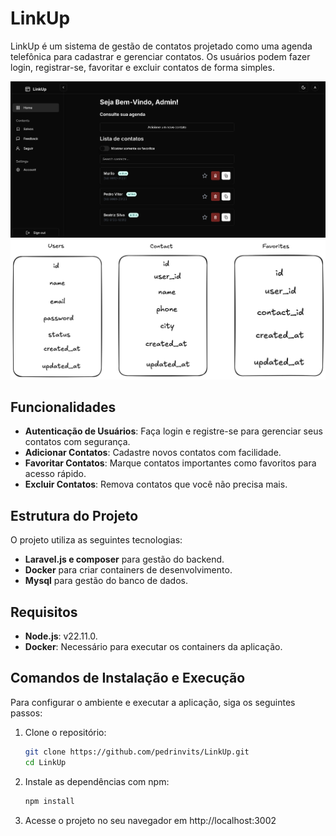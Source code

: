 # LinkUp

LinkUp é um sistema de gestão de contatos projetado como uma agenda telefônica para cadastrar e gerenciar contatos. Os usuários podem fazer login, registrar-se, favoritar e excluir contatos de forma simples.

<img src="https://github.com/Pedrinvits/LinkUp/blob/master/src/public/linkup.png">

<img src="https://github.com/Pedrinvits/LinkUp/blob/master/src/public/schema.png">

## Funcionalidades
- **Autenticação de Usuários**: Faça login e registre-se para gerenciar seus contatos com segurança.
- **Adicionar Contatos**: Cadastre novos contatos com facilidade.
- **Favoritar Contatos**: Marque contatos importantes como favoritos para acesso rápido.
- **Excluir Contatos**: Remova contatos que você não precisa mais.

## Estrutura do Projeto

O projeto utiliza as seguintes tecnologias:
- **Laravel.js e composer** para gestão do backend.
- **Docker** para criar containers de desenvolvimento.
- **Mysql** para gestão do banco de dados.

## Requisitos

- **Node.js**: v22.11.0.
- **Docker**: Necessário para executar os containers da aplicação.

## Comandos de Instalação e Execução

Para configurar o ambiente e executar a aplicação, siga os seguintes passos:

1. Clone o repositório:
   
   ```bash
   git clone https://github.com/pedrinvits/LinkUp.git
   cd LinkUp
   ```

2. Instale as dependências com npm:
   
   ```bash
   npm install
   ```
3. Acesse o projeto no seu navegador em http://localhost:3002

